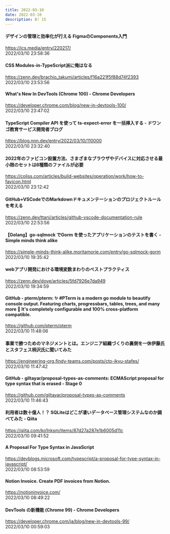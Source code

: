 ```yaml
---
title: 2022-03-10
date: 2022-03-10
description: B! 15
---
```


#### デザインの管理と効率化が行える FigmaのComponents入門
https://ics.media/entry/220217/<br>
2022/03/10 23:58:36<br>


#### CSS Modules-in-TypeScript派に俺はなる
https://zenn.dev/brachio_takumi/articles/f16a221f5f88d74f2393<br>
2022/03/10 23:53:56<br>


#### What's New In DevTools (Chrome 100) - Chrome Developers
https://developer.chrome.com/blog/new-in-devtools-100/<br>
2022/03/10 23:47:02<br>


#### TypeScript Compiler API を使って ts-expect-error を一括挿入する - ドワンゴ教育サービス開発者ブログ
https://blog.nnn.dev/entry/2022/03/10/110000<br>
2022/03/10 23:32:40<br>


#### 2022年のファビコン設置方法、さまざまなブラウザやデバイスに対応させる最小限のセットは6種類のファイルが必要
https://coliss.com/articles/build-websites/operation/work/how-to-favicon.html<br>
2022/03/10 23:12:42<br>


#### GitHub+VSCodeでのMarkdownドキュメンテーションのプロジェクトルールを考える
https://zenn.dev/ttani/articles/github-vscode-documentation-rule<br>
2022/03/10 22:53:56<br>


#### 【Golang】go-sqlmock でGorm を使ったアプリケーションのテストを書く - Simple minds think alike
https://simple-minds-think-alike.moritamorie.com/entry/go-sqlmock-gorm<br>
2022/03/10 19:35:42<br>


#### webアプリ開発における環境変数まわりのベストプラクティス
https://zenn.dev/dove/articles/5fd7926e7da949<br>
2022/03/10 19:34:59<br>


#### GitHub - pterm/pterm: ✨ #PTerm is a modern go module to beautify console output. Featuring charts, progressbars, tables, trees, and many more 🚀 It's completely configurable and 100% cross-platform compatible.
https://github.com/pterm/pterm<br>
2022/03/10 11:48:06<br>


#### 事業で勝つためのマネジメントとは。エンジニア組織づくりの裏側を一休伊藤氏とスタフェス柄沢氏に聞いてみた
https://engineering-org.findy-teams.com/posts/cto-ikyu-stafes/<br>
2022/03/10 11:47:42<br>


#### GitHub - giltayar/proposal-types-as-comments: ECMAScript proposal for type syntax that is erased - Stage 0
https://github.com/giltayar/proposal-types-as-comments<br>
2022/03/10 11:46:43<br>


#### 利用者は数十億人！？ SQLiteはどこが凄いデータベース管理システムなのか調べてみた - Qiita
https://qiita.com/ko1nksm/items/87d27a287e1b6005d11c<br>
2022/03/10 09:41:52<br>


#### A Proposal For Type Syntax in JavaScript
https://devblogs.microsoft.com/typescript/a-proposal-for-type-syntax-in-javascript/<br>
2022/03/10 08:53:59<br>


#### Notion Invoice. Create PDF invoices from Notion.
https://notioninvoice.com/<br>
2022/03/10 08:49:22<br>


#### DevTools の新機能 (Chrome 99) - Chrome Developers
https://developer.chrome.com/ja/blog/new-in-devtools-99/<br>
2022/03/10 00:59:03<br>


